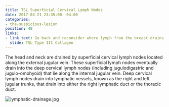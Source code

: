 ```yaml
---
title: TSL Superficial Cervical Lymph Nodes
date: 2017-04-21 23:35:00 -04:00
categories:
- the-suspicious-lesion
position: 48
links:
- link_text: Go back and reconsider where lymph from the breast drains
  slide: TSL Type III Collagen
---
```


The head and neck are drained by superficial cervical lymph nodes located along the external jugular vein. These superficial lymph nodes eventually drain into the deep cervical lymph nodes (including jugulodigastric and jugulo-omohyoid) that lie along the internal jugular vein. Deep cervical lymph nodes drain into lymphatic vessels, known as the right and left jugular trunks, that drain into either the right lymphatic duct or the thoracic duct.

![lymphatic-drainage.jpg](/uploads/lymphatic-drainage.jpg)